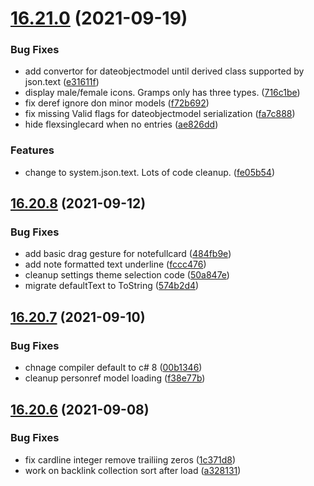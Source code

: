 # [16.21.0](https://github.com/phandcock/GrampsView/compare/v16.20.8...v16.21.0) (2021-09-19)


### Bug Fixes

* add convertor for dateobjectmodel until derived class supported by json.text ([e31611f](https://github.com/phandcock/GrampsView/commit/e31611fab57a301bc7b4cbbec6e3a92518d65af0))
* display male/female icons.  Gramps only has three types. ([716c1be](https://github.com/phandcock/GrampsView/commit/716c1be73e506632d975fbba4d9937d2079bc052))
* fix deref ignore don minor models ([f72b692](https://github.com/phandcock/GrampsView/commit/f72b6925e47c065478e8cd15ef417469c6052d36))
* fix missing Valid flags for dateobjectmodel serialization ([fa7c888](https://github.com/phandcock/GrampsView/commit/fa7c888e8551faaa017997ae869ff79cbe9ce059))
* hide flexsinglecard when no entries ([ae826dd](https://github.com/phandcock/GrampsView/commit/ae826dd06c49f5cf1e7e0ba5576b0b4224b0661b))


### Features

* change to system.json.text.  Lots of code cleanup. ([fe05b54](https://github.com/phandcock/GrampsView/commit/fe05b54a5240d8943f2418be1646b5462b0c17c7))



## [16.20.8](https://github.com/phandcock/GrampsView/compare/v16.20.7...v16.20.8) (2021-09-12)


### Bug Fixes

* add basic drag gesture for notefullcard ([484fb9e](https://github.com/phandcock/GrampsView/commit/484fb9e7d5e67df0977762f8e0500178959a5b88))
* add note formatted text underline ([fccc476](https://github.com/phandcock/GrampsView/commit/fccc4768f90eb0eb21a83c4faa206c8eec5f9f21))
* cleanup settings theme selection code ([50a847e](https://github.com/phandcock/GrampsView/commit/50a847ee4947a0444c34c04ed2f310b66f1dea93))
* migrate defaultText to ToString ([574b2d4](https://github.com/phandcock/GrampsView/commit/574b2d44e38901a972d2e56d6e2cd25c3701941f))



## [16.20.7](https://github.com/phandcock/GrampsView/compare/v16.20.6...v16.20.7) (2021-09-10)


### Bug Fixes

* chnage compiler default to c# 8 ([00b1346](https://github.com/phandcock/GrampsView/commit/00b1346de0224f12ac376ad96da9be512877811f))
* cleanup personref model loading ([f38e77b](https://github.com/phandcock/GrampsView/commit/f38e77bc66447a94ddbe639cf5dff001ec89e4f5))



## [16.20.6](https://github.com/phandcock/GrampsView/compare/v16.20.5...v16.20.6) (2021-09-08)


### Bug Fixes

* fix cardline integer remove trailiing zeros ([1c371d8](https://github.com/phandcock/GrampsView/commit/1c371d8e0c551cab517a2ab01365d280058813bd))
* work on backlink collection sort after load ([a328131](https://github.com/phandcock/GrampsView/commit/a3281312fd17a340002d57d638609611fc0e190f))




